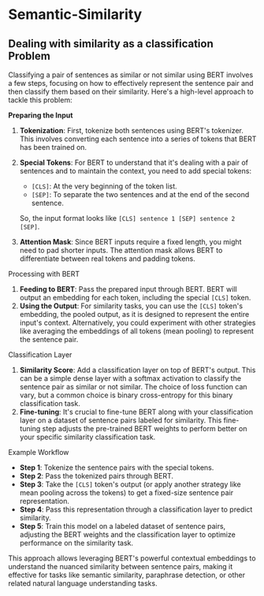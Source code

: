 # Semantic-Similarity



## Dealing with similarity as a classification Problem

Classifying a pair of sentences as similar or not similar using BERT involves a few steps, focusing on how to effectively represent the sentence pair and then classify them based on their similarity. Here's a high-level approach to tackle this problem:

**Preparing the Input**

1. **Tokenization**: First, tokenize both sentences using BERT's tokenizer. This involves converting each sentence into a series of tokens that BERT has been trained on.
2. **Special Tokens**: For BERT to understand that it's dealing with a pair of sentences and to maintain the context, you need to add special tokens:
    - `[CLS]`: At the very beginning of the token list.
    - `[SEP]`: To separate the two sentences and at the end of the second sentence.
    
    So, the input format looks like `[CLS] sentence 1 [SEP] sentence 2 [SEP]`.
    
3. **Attention Mask**: Since BERT inputs require a fixed length, you might need to pad shorter inputs. The attention mask allows BERT to differentiate between real tokens and padding tokens.

Processing with BERT

1. **Feeding to BERT**: Pass the prepared input through BERT. BERT will output an embedding for each token, including the special `[CLS]` token.
2. **Using the Output**: For similarity tasks, you can use the `[CLS]` token's embedding, the pooled output, as it is designed to represent the entire input's context. Alternatively, you could experiment with other strategies like averaging the embeddings of all tokens (mean pooling) to represent the sentence pair.

Classification Layer

1. **Similarity Score**: Add a classification layer on top of BERT's output. This can be a simple dense layer with a softmax activation to classify the sentence pair as similar or not similar. The choice of loss function can vary, but a common choice is binary cross-entropy for this binary classification task.
2. **Fine-tuning**: It's crucial to fine-tune BERT along with your classification layer on a dataset of sentence pairs labeled for similarity. This fine-tuning step adjusts the pre-trained BERT weights to perform better on your specific similarity classification task.

Example Workflow

- **Step 1**: Tokenize the sentence pairs with the special tokens.
- **Step 2**: Pass the tokenized pairs through BERT.
- **Step 3**: Take the `[CLS]` token's output (or apply another strategy like mean pooling across the tokens) to get a fixed-size sentence pair representation.
- **Step 4**: Pass this representation through a classification layer to predict similarity.
- **Step 5**: Train this model on a labeled dataset of sentence pairs, adjusting the BERT weights and the classification layer to optimize performance on the similarity task.

This approach allows leveraging BERT's powerful contextual embeddings to understand the nuanced similarity between sentence pairs, making it effective for tasks like semantic similarity, paraphrase detection, or other related natural language understanding tasks.
